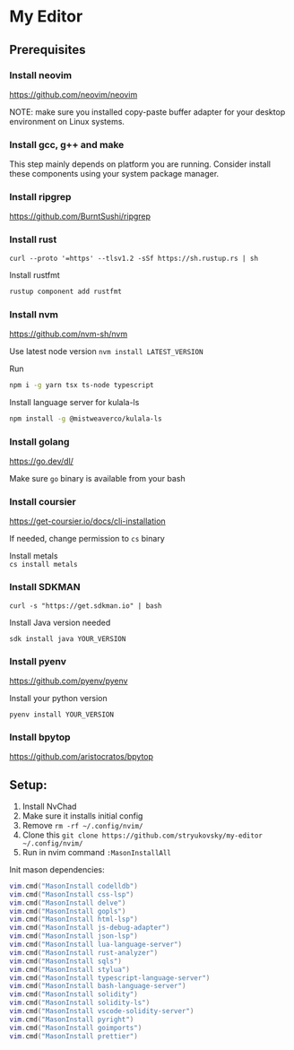 # My Editor
## Prerequisites

### Install neovim  

https://github.com/neovim/neovim  

NOTE: make sure you installed copy-paste buffer adapter for your desktop environment on Linux systems.  

### Install gcc, g++ and make

This step mainly depends on platform you are running. Consider install these components using your system package manager.  

### Install ripgrep

https://github.com/BurntSushi/ripgrep

### Install rust

```shell
curl --proto '=https' --tlsv1.2 -sSf https://sh.rustup.rs | sh
```

Install rustfmt 

```sh
rustup component add rustfmt
```


### Install nvm
https://github.com/nvm-sh/nvm

Use latest node version `nvm install LATEST_VERSION`  

Run 

```sh
npm i -g yarn tsx ts-node typescript
```

Install language server for kulala-ls

```sh
npm install -g @mistweaverco/kulala-ls
```

### Install golang
https://go.dev/dl/

Make sure `go` binary is available from your bash

### Install coursier
https://get-coursier.io/docs/cli-installation  

If needed, change permission to `cs` binary  

Install metals  
`cs install metals`  

### Install SDKMAN
`curl -s "https://get.sdkman.io" | bash`

Install Java version needed

`sdk install java YOUR_VERSION`

### Install pyenv

https://github.com/pyenv/pyenv

Install your python version

`pyenv install YOUR_VERSION`

### Install bpytop

https://github.com/aristocratos/bpytop  

## Setup:  

1) Install NvChad
2) Make sure it installs initial config
3) Remove `rm -rf ~/.config/nvim/`
4) Clone this `git clone https://github.com/stryukovsky/my-editor ~/.config/nvim/`
5) Run in nvim command `:MasonInstallAll`

Init mason dependencies:

```lua
vim.cmd("MasonInstall codelldb")
vim.cmd("MasonInstall css-lsp")
vim.cmd("MasonInstall delve")
vim.cmd("MasonInstall gopls")
vim.cmd("MasonInstall html-lsp")
vim.cmd("MasonInstall js-debug-adapter")
vim.cmd("MasonInstall json-lsp")
vim.cmd("MasonInstall lua-language-server")
vim.cmd("MasonInstall rust-analyzer")
vim.cmd("MasonInstall sqls")
vim.cmd("MasonInstall stylua")
vim.cmd("MasonInstall typescript-language-server")
vim.cmd("MasonInstall bash-language-server")
vim.cmd("MasonInstall solidity")
vim.cmd("MasonInstall solidity-ls")
vim.cmd("MasonInstall vscode-solidity-server")
vim.cmd("MasonInstall pyright")
vim.cmd("MasonInstall goimports")
vim.cmd("MasonInstall prettier")
```

